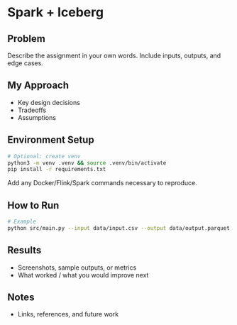 # Spark + Iceberg

## Problem
Describe the assignment in your own words. Include inputs, outputs, and edge cases.

## My Approach
- Key design decisions
- Tradeoffs
- Assumptions

## Environment Setup
```bash
# Optional: create venv
python3 -m venv .venv && source .venv/bin/activate
pip install -r requirements.txt
```
Add any Docker/Flink/Spark commands necessary to reproduce.

## How to Run
```bash
# Example
python src/main.py --input data/input.csv --output data/output.parquet
```

## Results
- Screenshots, sample outputs, or metrics
- What worked / what you would improve next

## Notes
- Links, references, and future work
